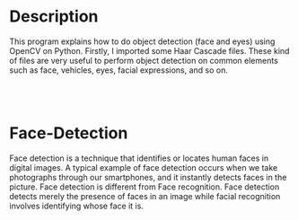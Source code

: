 <h1>Description</h1>
<p>This program explains how to do object detection (face and eyes) using OpenCV on Python. Firstly, I imported some Haar Cascade files. These kind of files are very useful to perform object detection on common elements such as face, vehicles, eyes, facial expressions, and so on.</p> 
<br>
<br>
<h1>Face-Detection</h1>
<p>Face detection is a technique that identifies or locates human faces in digital images. A typical example of face detection occurs when we take photographs through our smartphones, and it instantly detects faces in the picture. Face detection is different from Face recognition. Face detection detects merely the presence of faces in an image while facial recognition involves identifying whose face it is.</p>
